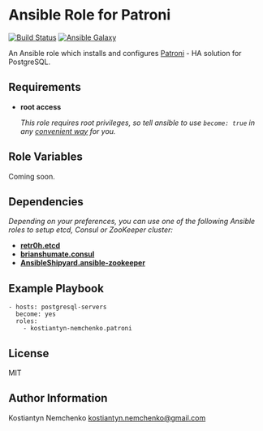 # Ansible Role for Patroni

[![Build Status](https://travis-ci.org/kostiantyn-nemchenko/ansible-role-patroni.svg?branch=master)](https://travis-ci.org/kostiantyn-nemchenko/ansible-role-patroni)
[![Ansible Galaxy](https://img.shields.io/badge/galaxy-kostiantyn--nemchenko.patroni-blue.svg)](https://galaxy.ansible.com/kostiantyn-nemchenko/patroni/)

An Ansible role which installs and configures [Patroni](https://github.com/zalando/patroni/) - HA solution for PostgreSQL.

## Requirements

- **root access**

  _This role requires root privileges, so tell ansible to use `become: true` in any [convenient way](http://docs.ansible.com/ansible/latest/become.html) for you._

## Role Variables

Coming soon.

## Dependencies

  _Depending on your preferences, you can use one of the following Ansible roles to setup etcd, Consul or ZooKeeper cluster:_
* [**retr0h.etcd**](https://github.com/retr0h/ansible-etcd)
* [**brianshumate.consul**](https://github.com/brianshumate/ansible-consul)
* [**AnsibleShipyard.ansible-zookeeper**](https://github.com/AnsibleShipyard/ansible-zookeeper)

## Example Playbook

    - hosts: postgresql-servers
      become: yes
      roles:
        - kostiantyn-nemchenko.patroni

## License

MIT

## Author Information
Kostiantyn Nemchenko <kostiantyn.nemchenko@gmail.com>
